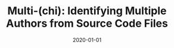 ---
title: "Multi-(chi): Identifying Multiple Authors from Source Code Files"
collection: publications
permalink: /publication/2020-01-01-Multi-chi-Identifying-Multiple-Authors-from-Source-Code-Files
date: 2020-01-01
venue: 'Proc. Priv. Enhancing Technol.'
paperurl: 'https://doi.org/10.2478/popets-2020-0044'
citation: ' Mohammed Abuhamad,  Tamer AbuHmed,  DaeHun Nyang,  David Mohaisen, &quot;Multi-(chi): Identifying Multiple Authors from Source Code Files.&quot; Proc. Priv. Enhancing Technol., 2020.'
---